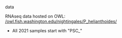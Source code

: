 data

RNAseq data hosted on OWL: [/owl.fish.washington.edu/nightingales/P_helianthoides/](http://owl.fish.washington.edu/nightingales/P_helianthoides/)
- All 2021 samples start with "PSC_"
